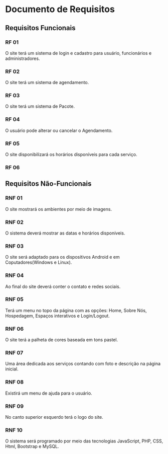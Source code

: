 # Documento de Requisitos

## Requisitos Funcionais

### RF 01

O site terá um sistema de login e cadastro para usuário, funcionários e administradores.

### RF 02

O site terá um sistema de agendamento.

### RF 03

O site terá um sistema de Pacote.

### RF 04

O usuário pode alterar ou cancelar o Agendamento.

### RF 05

O site disponibilizará os horários disponíveis para cada serviço.

### RF 06



## Requisitos Não-Funcionais

### RNF 01

O site mostrará os ambientes por meio de imagens.

### RNF 02

O sistema deverá mostrar as datas e horários disponíveis.

### RNF 03

O site será adaptado para os dispositivos Android e em Coputadores(Windows e Linux).

### RNF 04

Ao final do site deverá conter o contato e redes sociais.

### RNF 05

Terá um menu no topo da página com as opções: Home, Sobre Nós, Hospedagem, Espaços interativos e Login/Logout.

### RNF 06

O site terá a palheta de cores baseada em tons pastel.

### RNF 07

Uma área dedicada aos serviços contando com foto e descrição na página inicial.

### RNF 08

Existirá um menu de ajuda para o usuário.

### RNF 09

No canto superior esquerdo terá o logo do site.

### RNF 10

O sistema será programado por meio das tecnologias JavaScript, PHP, CSS, Html, Bootstrap e MySQL.
